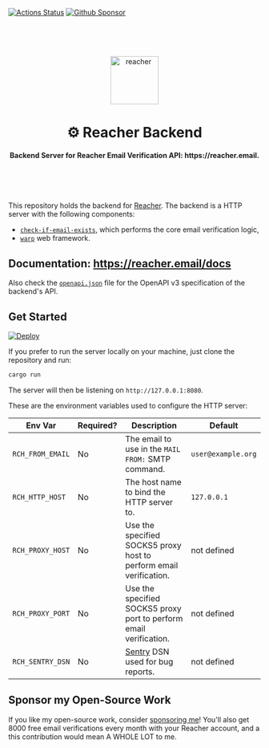 [![Actions Status](https://github.com/reacherhq/backend/workflows/pr/badge.svg)](https://github.com/reacherhq/backend/actions)
[![Github Sponsor](https://img.shields.io/static/v1?label=Sponsor&message=%E2%9D%A4&logo=GitHub&link=https://github.com/sponsors/amaurymartiny)](https://github.com/sponsors/amaurymartiny)

<br /><br /><br />

<p align="center"><img align="center" src="https://storage.googleapis.com/saasify-uploads-prod/696e287ad79f0e0352bc201b36d701849f7d55e7.svg" height="96" alt="reacher" /></p>
<h1 align="center">⚙️ Reacher Backend</h1>
<h4 align="center">Backend Server for Reacher Email Verification API: https://reacher.email.</h4>

<br /><br /><br />

This repository holds the backend for [Reacher](https://reacher.email). The backend is a HTTP server with the following components:

-   [`check-if-email-exists`](https://github.com/amaurymartiny/check-if-email-exists), which performs the core email verification logic,
-   [`warp`](https://github.com/seanmonstar/warp) web framework.

## Documentation: https://reacher.email/docs

Also check the [`openapi.json`](./openapi.json) file for the OpenAPI v3 specification of the backend's API.

## Get Started

[![Deploy](https://www.herokucdn.com/deploy/button.svg)](https://heroku.com/deploy?template=https://github.com/reacherhq/backend)

If you prefer to run the server locally on your machine, just clone the repository and run:

```bash
cargo run
```

The server will then be listening on `http://127.0.0.1:8080`.

These are the environment variables used to configure the HTTP server:

| Env Var          | Required? | Description                                                        | Default            |
| ---------------- | --------- | ------------------------------------------------------------------ | ------------------ |
| `RCH_FROM_EMAIL` | No        | The email to use in the `MAIL FROM:` SMTP command.                 | `user@example.org` |
| `RCH_HTTP_HOST`  | No        | The host name to bind the HTTP server to.                          | `127.0.0.1`        |
| `RCH_PROXY_HOST` | No        | Use the specified SOCKS5 proxy host to perform email verification. | not defined        |
| `RCH_PROXY_PORT` | No        | Use the specified SOCKS5 proxy port to perform email verification. | not defined        |
| `RCH_SENTRY_DSN` | No        | [Sentry](https://sentry.io) DSN used for bug reports.              | not defined        |

## Sponsor my Open-Source Work

If you like my open-source work, consider [sponsoring me](https://github.com/sponsors/amaurymartiny/)! You'll also get 8000 free email verifications every month with your Reacher account, and a this contribution would mean A WHOLE LOT to me.
